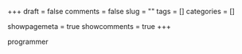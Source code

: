 +++ 
draft = false 
comments = false 
slug = "" 
tags = []
categories = []

showpagemeta = true
showcomments = true
+++

programmer

